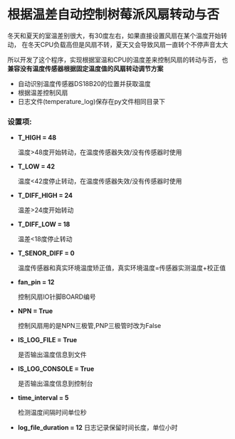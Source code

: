 # 根据温差自动控制树莓派风扇转动与否
冬天和夏天的室温差别很大，有30度左右，如果直接设置风扇在某个温度开始转动，
在冬天CPU负载高但是风扇不转，夏天又会导致风扇一直转个不停声音太大

所以开发了这个程序，实现根据室温和CPU的温度差来控制风扇的转动与否，
也**兼容没有温度传感器根据固定温度值的风扇转动调节方案**

- 自动识别温度传感器DS18B20的位置并获取温度
- 根据温差控制风扇
- 日志文件(temperature_log)保存在py文件相同目录下

### 设置项:

- **T_HIGH = 48**

	温度>48度开始转动，在温度传感器失效/没有传感器时使用

- **T_LOW = 42**

	温度<42度停止转动，在温度传感器失效/没有传感器时使用
	
- **T_DIFF_HIGH = 24**

	温差>24度开始转动
	
- **T_DIFF_LOW = 18**

	温差<18度停止转动
	
- **T_SENOR_DIFF = 0**

	温度传感器和真实环境温度矫正值，真实环境温度=传感器实测温度+校正值
	
- **fan_pin = 12**

	控制风扇IO针脚BOARD编号
	
- **NPN = True**

	控制风扇用的是NPN三极管,PNP三极管时改为False
	
- **IS_LOG_FILE = True**

	是否输出温度信息到文件
	
- **IS_LOG_CONSOLE = True**

	是否输出温度信息到控制台

- **time_interval = 5**

	检测温度间隔时间单位秒

- **log_file_duration = 12**
	日志记录保留时间长度，单位小时



